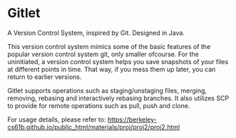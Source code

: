 # Gitlet
A Version Control System, inspired by Git. Designed in Java.

This version control system mimics some of the basic features of the popular version control system git, only smaller ofcourse. For the uninitiated, a version control system helps you save snapshots of your files at different points in time. That way, if you mess them up later, you can return to earlier versions.

Gitlet supports operations such as staging/unstaging files, merging, removing, rebasing and interactively rebasing branches. It also utilizes SCP to provide for remote operations such as pull, push and clone.

For usage details, please refer to: https://berkeley-cs61b.github.io/public_html/materials/proj/proj2/proj2.html
